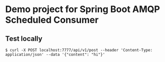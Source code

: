 # Demo project for Spring Boot AMQP Scheduled Consumer

## Test locally

`$ curl -X POST localhost:7777/api/v1/post --header 'Content-Type: application/json' --data '{"content": "hi"}'`

